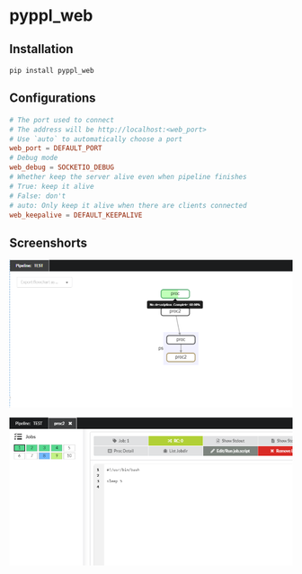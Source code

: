 # pyppl_web

## Installation
```shell
pip install pyppl_web
```

## Configurations
```toml
# The port used to connect
# The address will be http://localhost:<web_port>
# Use `auto` to automatically choose a port
web_port = DEFAULT_PORT
# Debug mode
web_debug = SOCKETIO_DEBUG
# Whether keep the server alive even when pipeline finishes
# True: keep it alive
# False: don't
# auto: Only keep it alive when there are clients connected
web_keepalive = DEFAULT_KEEPALIVE
```

## Screenshorts

![Pipeline][2]

![Pipeline][3]

[1]: https://github.com/pwwang/PyPPL
[2]: docs/pipeline.png
[3]: docs/process.png

